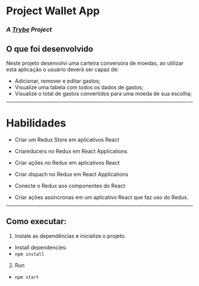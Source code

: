 # Project Wallet App
### _A [Trybe](https://www.betrybe.com/) Project_

## O que foi desenvolvido

Neste projeto desenvolvi uma carteira conversora de moedas, ao utilizar esta aplicação o usuário deverá ser capaz de:
- Adicionar, remover e editar gastos;
- Visualize uma tabela com todos os dados de gastos;
- Visualize o total de gastos convertidos para uma moeda de sua escolha;

---

# Habilidades

* Criar um Redux Store em aplicativos React

* Criareducers no Redux em React Applications

* Criar ações no Redux em aplicativos React

* Criar dispach no Redux em React Applications

* Conecte o Redux aos componentes do React

* Criar ações assíncronas em um aplicativo React que faz uso do Redux.

---

## Como executar:

1. Instale as dependências e inicialize o projeto.
* Install dependencies:
* ```npm install```

2. Run
* ```npm start```


